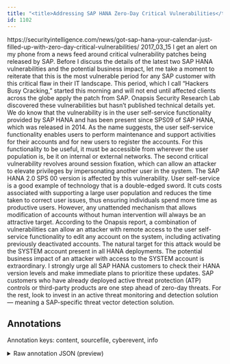 ```yaml
---
title: "<title>Addressing SAP HANA Zero-Day Critical Vulnerabilities</title>"
id: 1102
---
```


<title>Addressing SAP HANA Zero-Day Critical Vulnerabilities</title>
<source> https://securityintelligence.com/news/got-sap-hana-your-calendar-just-filled-up-with-zero-day-critical-vulnerabilities/ </source>
<date> 2017_03_15 </date>
<text>
I get an alert on my phone from a news feed around critical vulnerability patches being released by SAP.
Before I discuss the details of the latest two SAP HANA vulnerabilities and the potential business impact, let me take a moment to reiterate that this is the most vulnerable period for any SAP customer with this critical flaw in their IT landscape.
This period, which I call “Hackers Busy Cracking,” started this morning and will not end until affected clients across the globe apply the patch from SAP.
Onapsis Security Research Lab discovered these vulnerabilities but hasn’t published technical details yet.
We do know that the vulnerability is in the user self-service functionality provided by SAP HANA and has been present since SPS09 of SAP HANA, which was released in 2014.
As the name suggests, the user self-service functionality enables users to perform maintenance and support activities for their accounts and for new users to register the accounts.
For this functionality to be useful, it must be accessible from wherever the user population is, be it on internal or external networks.
The second critical vulnerability revolves around session fixation, which can allow an attacker to elevate privileges by impersonating another user in the system.
The SAP HANA 2.0 SPS 00 version is affected by this vulnerability.
User self-service is a good example of technology that is a double-edged sword.
It cuts costs associated with supporting a large user population and reduces the time taken to correct user issues, thus ensuring individuals spend more time as productive users.
However, any unattended mechanism that allows modification of accounts without human intervention will always be an attractive target.
According to the Onapsis report, a combination of vulnerabilities can allow an attacker with remote access to the user self-service functionality to edit any account on the system, including activating previously deactivated accounts.
The natural target for this attack would be the SYSTEM account present in all HANA deployments.
The potential business impact of an attacker with access to the SYSTEM account is extraordinary.
I strongly urge all SAP HANA customers to check their HANA version levels and make immediate plans to prioritize these updates.
SAP customers who have already deployed active threat protection (ATP) controls or third-party products are one step ahead of zero-day threats.
For the rest, look to invest in an active threat monitoring and detection solution — meaning a SAP-specific threat vector detection solution.
</text>



## Annotations

Annotation keys: content, sourcefile, cyberevent, info

<details>
<summary>Raw annotation JSON (preview)</summary>

```json
{
  "content": "I get an alert on my phone from a news feed around critical vulnerability patches being released by SAP. Before I discuss the details of the latest two SAP HANA vulnerabilities and the potential business impact, let me take a moment to reiterate that this is the most vulnerable period for any SAP customer with this critical flaw in their IT landscape. This period, which I call \u201cHackers Busy Cracking,\u201d started this morning and will not end until affected clients across the globe apply the patch from SAP. Onapsis Security Research Lab discovered these vulnerabilities but hasn\u2019t published technical details yet. We do know that the vulnerability is in the user self-service functionality provided by SAP HANA and has been present since SPS09 of SAP HANA, which was released in 2014. As the name suggests, the user self-service functionality enables users to perform maintenance and support activities for their accounts and for new users to register the accounts. For this functionality to be useful, it must be accessible from wherever the user population is, be it on internal or external networks. The second critical vulnerability revolves around session fixation, which can allow an attacker to elevate privileges by impersonating another user in the system. The SAP HANA 2.0 SPS 00 version is affected by this vulnerability. User self-service is a good example of technology that is a double-edged sword. It cuts costs associated with supporting a large user population and reduces the time taken to correct user issues, thus ensuring individuals spend more time as productive users. However, any unattended mechanism that allows modification of accounts without human intervention will always be an attractive target. According to the Onapsis report, a combination of vulnerabilities can allow an attacker with remote access to the user self-service functionality to edit any account on the system, including activating previously deactivated accounts. The natural target for this attack would be the SYSTEM account present in all HANA deployments. The potential business impact of an attacker with access to the SYSTEM account is extraordinary. I strongly urge all SAP HANA customers to check their HANA version levels and make immediate plans to prioritize these updates. SAP customers who have already deployed active threat protection (ATP) controls or third-party products are one step ahead of zero-day threats. For the rest, look to invest in an active threat monitoring and detection solution \u2014 meaning a SAP-specific threat vector detection solution.",
  "sourcefile": "1102.txt",
  "cyberevent": {
    "hopper": [
      {
        "index": 0,
        "relation": "Same",
        "events": [
          {
            "index": "E6",
            "type": "Vulnerability-related",
            "realis": "Actual",
            "nugget": {
              "startOffset": 619,
              "index": "T17",
              "endOffset": 626,
              "text": "do know"
            },
            "argument": [
              {
                "index": "T18",
                "text": "the vulnerability",
                "endOffset": 649,
                "role": {
                  "type": "Vulnerability"
                },
                "startOffset": 632,
                "type": "Vulnerability"
              },
              {
                "index": "T20",
                "text": "We",
                "endOffset": 618,
                "role": {
                  "type": "Discoverer"
                },
                "startOffset": 616,
                "type": "Person"
              },
              {
                "index": "T21",
                "external_reference": {
                  "dbpediaURI": "http://dbpedia.org/resource/SAP_HANA"
                },
                "endOffset": 712,
                "role": {
                  "type": "Vulnerable_System"
                },
                "text": "SAP HANA",
                
```
</details>
